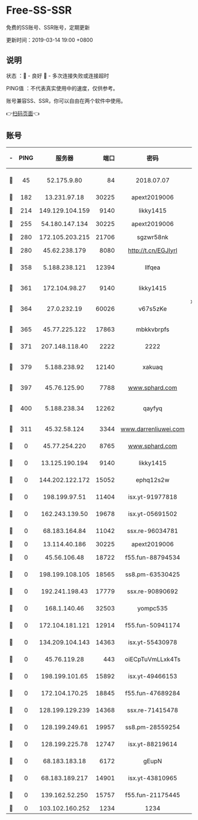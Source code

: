 # Free-SS-SSR

免费的SS账号、SSR账号，定期更新

更新时间：2019-03-14 19:00 +0800

## 说明

状态     ：🙂 - 良好 🙁 - 多次连接失败或连接超时

PING值   ：不代表真实使用中的速度，仅供参考。

账号兼容SS、SSR，你可以自由在两个软件中使用。

👉[扫码页面](https://liesauer.github.io/Free-SS-SSR/)👈

## 账号

|-|PING|服务器|端口|密码|加密方式|区域|
|:----:|:----:|:-----:|-----:|:----:|:----:|:----:|
|🙂|45|52.175.9.80|84|2018.07.07|chacha20-ietf-poly1305|HK|
|🙂|182|13.231.97.18|30225|apext2019006|chacha20|JP|
|🙂|214|149.129.104.159|9140|likky1415|aes-256-cfb|HK|
|🙂|255|54.180.147.134|30225|apext2019006|chacha20|KR|
|🙂|280|172.105.203.215|21706|sgzwr58nk|aes-256-cfb|JP|
|🙂|280|45.62.238.179|8080|http://t.cn/EGJIyrl|rc4-md5|CA|
|🙂|358|5.188.238.121|12394|llfqea|chacha20-ietf-poly1305|BR|
|🙂|361|172.104.98.27|9140|likky1415|aes-256-cfb|JP|
|🙂|364|27.0.232.19|60026|v67s5zKe|xchacha20-ietf-poly1305|HK|
|🙂|365|45.77.225.122|17863|mbkkvbrpfs|aes-256-cfb|GB|
|🙂|371|207.148.118.40|2222|2222|aes-256-cfb|SG|
|🙂|379|5.188.238.92|12140|xakuaq|chacha20-ietf-poly1305|BR|
|🙂|397|45.76.125.90|7788|www.sphard.com|aes-256-cfb|AU|
|🙂|400|5.188.238.34|12262|qayfyq|chacha20-ietf-poly1305|BR|
|🙂|311|45.32.58.124|3344|www.darrenliuwei.com|aes-256-cfb|JP|
|🙁|0|45.77.254.220|8765|www.sphard.com|aes-256-cfb|SG|
|🙁|0|13.125.190.194|9140|likky1415|aes-256-cfb|KR|
|🙁|0|144.202.122.172|15052|ephq12s2w|aes-256-cfb|US|
|🙁|0|198.199.97.51|11404|isx.yt-91977818|aes-256-cfb|US|
|🙁|0|162.243.139.50|19678|isx.yt-05691502|aes-256-cfb|US|
|🙁|0|68.183.164.84|11042|ssx.re-96034781|aes-256-cfb|US|
|🙁|0|13.114.40.186|30225|apext2019006|chacha20|JP|
|🙁|0|45.56.106.48|18722|f55.fun-88794534|aes-256-cfb|US|
|🙁|0|198.199.108.105|18565|ss8.pm-63530425|aes-256-cfb|US|
|🙁|0|192.241.198.43|17779|ssx.re-90890692|aes-256-cfb|US|
|🙁|0|168.1.140.46|32503|yompc535|aes-256-cfb|AU|
|🙁|0|172.104.181.121|12914|f55.fun-50941174|aes-256-cfb|SG|
|🙁|0|134.209.104.143|14363|isx.yt-55430978|aes-256-cfb|SG|
|🙁|0|45.76.119.28|443|oiECpTuVmLLxk4Ts|aes-256-cfb|AU|
|🙁|0|198.199.101.65|15892|isx.yt-49466153|aes-256-cfb|US|
|🙁|0|172.104.170.25|18845|f55.fun-47689284|aes-256-cfb|SG|
|🙁|0|128.199.129.239|14368|ssx.re-71415478|aes-256-cfb|SG|
|🙁|0|128.199.249.61|19957|ss8.pm-28559254|aes-256-cfb|SG|
|🙁|0|128.199.225.78|12747|isx.yt-88219614|aes-256-cfb|SG|
|🙁|0|68.183.183.18|6172|gEupN|aes-256-cfb|SG|
|🙁|0|68.183.189.217|14901|isx.yt-43810965|aes-256-cfb|SG|
|🙁|0|139.162.52.250|15757|f55.fun-21175445|aes-256-cfb|SG|
|🙁|0|103.102.160.252|1234|1234|rc4-md5|JP|

